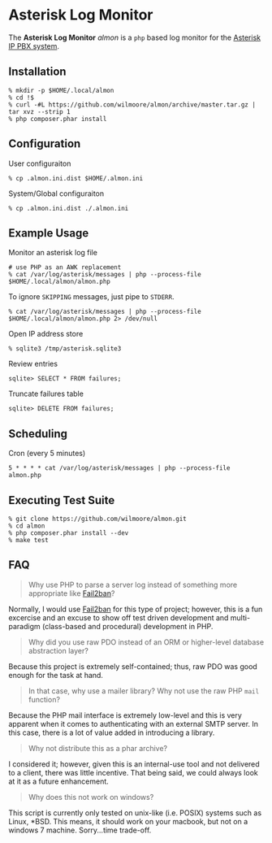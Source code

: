 # Asterisk Log Monitor

The **Asterisk Log Monitor** _almon_ is a `php` based log monitor for the [Asterisk IP PBX system][asterisk].

## Installation

```
% mkdir -p $HOME/.local/almon
% cd !$
% curl -#L https://github.com/wilmoore/almon/archive/master.tar.gz | tar xvz --strip 1
% php composer.phar install
```

## Configuration

User configuraiton

```
% cp .almon.ini.dist $HOME/.almon.ini
```

System/Global configuraiton

```
% cp .almon.ini.dist ./.almon.ini
```

## Example Usage

Monitor an asterisk log file

```
# use PHP as an AWK replacement
% cat /var/log/asterisk/messages | php --process-file $HOME/.local/almon/almon.php
```

To ignore `SKIPPING` messages, just pipe to `STDERR`.

```
% cat /var/log/asterisk/messages | php --process-file $HOME/.local/almon/almon.php 2> /dev/null
```
Open IP address store

```
% sqlite3 /tmp/asterisk.sqlite3
```

Review entries

```
sqlite> SELECT * FROM failures;
```

Truncate failures table

```
sqlite> DELETE FROM failures;
```

## Scheduling

Cron (every 5 minutes)

```
5 * * * * cat /var/log/asterisk/messages | php --process-file almon.php
```

## Executing Test Suite

```
% git clone https://github.com/wilmoore/almon.git
% cd almon
% php composer.phar install --dev
% make test
```

## FAQ

> Why use PHP to parse a server log instead of something more appropriate like [Fail2ban][]?

Normally, I would use [Fail2ban][] for this type of project; however, this is a fun excercise and an excuse to show off test driven development and multi-paradigm (class-based and procedural) development in PHP.

> Why did you use raw PDO instead of an ORM or higher-level database abstraction layer?

Because this project is extremely self-contained; thus, raw PDO was good enough for the task at hand.

> In that case, why use a mailer library? Why not use the raw PHP `mail` function?

Because the PHP mail interface is extremely low-level and this is very apparent when it comes to authenticating with an external SMTP server.  In this case, there is a lot of value added in introducing a library.

> Why not distribute this as a phar archive?

I considered it; however, given this is an internal-use tool and not delivered to a client, there was little incentive. That being said, we could always look at it as a future enhancement.

> Why does this not work on windows?

This script is currently only tested on unix-like (i.e. POSIX) systems such as Linux, *BSD. This means, it should work on your macbook, but not on a windows 7 machine. Sorry...time trade-off.


[asterisk]:   http://www.asterisk.org/
[fail2ban]:   http://www.fail2ban.org/

